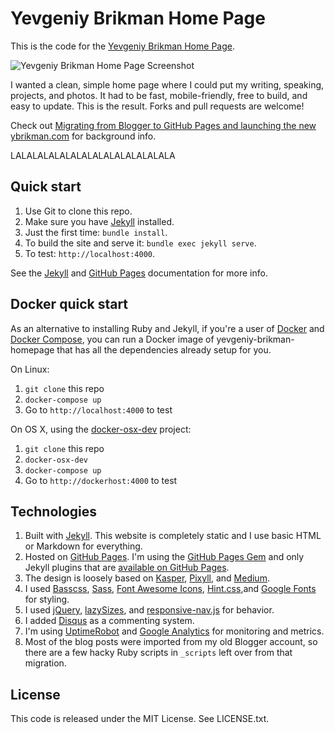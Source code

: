 # Yevgeniy Brikman Home Page

This is the code for the [Yevgeniy Brikman Home Page](http://www.ybrikman.com).

![Yevgeniy Brikman Home Page Screenshot](/assets/img/screenshots/ybrikman-homepage-screenshot.png)

I wanted a clean, simple home page where I could put my writing, speaking,
projects, and photos. It had to be fast, mobile-friendly, free to build, and
easy to update. This is the result. Forks and pull requests are welcome!

Check out [Migrating from Blogger to GitHub Pages and launching the new ybrikman.com](http://www.ybrikman.com/writing/2015/04/20/migrating-from-blogger-to-github-pages/)
for background info.


LALALALALALALALALALALALALALALA

## Quick start

1. Use Git to clone this repo.
1. Make sure you have [Jekyll](http://jekyllrb.com/docs/installation/) installed.
1. Just the first time: `bundle install`.
1. To build the site and serve it: `bundle exec jekyll serve`.
1. To test: `http://localhost:4000`.

See the [Jekyll](http://jekyllrb.com/) and [GitHub Pages](https://pages.github.com/)
documentation for more info.




## Docker quick start

As an alternative to installing Ruby and Jekyll, if you're a user of
[Docker](https://www.docker.com/) and [Docker
Compose](https://docs.docker.com/compose/), you can run a Docker image of
yevgeniy-brikman-homepage that has all the dependencies already setup for you.

On Linux:

1. `git clone` this repo
2. `docker-compose up`
3. Go to `http://localhost:4000` to test

On OS X, using the [docker-osx-dev](https://github.com/brikis98/docker-osx-dev)
project:

1. `git clone` this repo
2. `docker-osx-dev`
3. `docker-compose up`
4. Go to `http://dockerhost:4000` to test




## Technologies

1. Built with [Jekyll](http://jekyllrb.com/). This website is completely static
   and I use basic HTML or Markdown for everything.
1. Hosted on [GitHub Pages](https://pages.github.com/). I'm using the
   [GitHub Pages Gem](https://help.github.com/articles/using-jekyll-with-pages/)
   and only Jekyll plugins that are
   [available on GitHub Pages](https://help.github.com/articles/repository-metadata-on-github-pages/).
1. The design is loosely based on [Kasper](https://github.com/rosario/kasper),
   [Pixyll](http://pixyll.com/), and [Medium](https://medium.com/).
1. I used [Basscss](http://www.basscss.com/), [Sass](http://sass-lang.com/),
   [Font Awesome Icons](http://fortawesome.github.io/Font-Awesome/icons/),
   [Hint.css](http://kushagragour.in/lab/hint/),and
   [Google Fonts](https://www.google.com/fonts) for styling.
1. I used [jQuery](https://jquery.com/), [lazySizes](http://afarkas.github.io/lazysizes/),
   and [responsive-nav.js](http://responsive-nav.com/) for behavior.
1. I added [Disqus](https://disqus.com/websites/) as a commenting system.
1. I'm using [UptimeRobot](http://uptimerobot.com/) and
   [Google Analytics](http://www.google.com/analytics/) for monitoring and
   metrics.
1. Most of the blog posts were imported from my old Blogger account, so there
   are a few hacky Ruby scripts in `_scripts` left over from that migration.




## License

This code is released under the MIT License. See LICENSE.txt.
